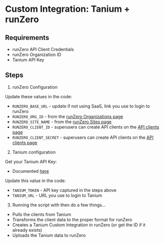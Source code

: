 # Custom Integration: Tanium + runZero

## Requirements

- runZero API Client Credentials
- runZero Organization ID
- Tanium API Key

## Steps

1. runZero Configuration

Update these values in the code:

- `RUNZERO_BASE_URL` - update if not using SaaS, link you use to login to runZero
- `RUNZERO_ORG_ID` - from the [runZero Organizations page](https://console.runzero.com/organizations)
- `RUNZERO_SITE_NAME` - from the [runZero Sites page](https://console.runzero.com/sites)
- `RUNZERO_CLIENT_ID` - superusers can create API clients on the [API clients page](https://console.runzero.com/account/api/clients)
- `RUNZERO_CLIENT_SECRET` - superusers can create API clients on the [API clients page](https://console.runzero.com/account/api/clients)

2. Tanium configuration

Get your Tanium API Key:

- Documented [here](https://docs.tanium.com/platform_user/platform_user/console_api_tokens.html?cloud=true)

Update this value in the code:

- `TANIUM_TOKEN` - API key captured in the steps above
- `TANIUM_URL` - URL you use to login to Tanium

3. Running the script with then do a few things...

- Pulls the clients from Tanium
- Transforms the client data to the proper format for runZero
- Creates a Tanium Custom Integration in runZero (or get the ID if it already exists)
- Uploads the Tanium data to runZero
